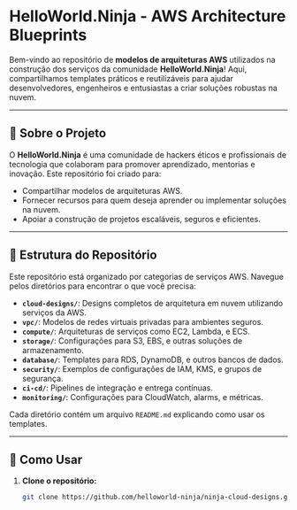 # HelloWorld.Ninja - AWS Architecture Blueprints

Bem-vindo ao repositório de **modelos de arquiteturas AWS** utilizados na construção dos serviços da comunidade **HelloWorld.Ninja**! Aqui, compartilhamos templates práticos e reutilizáveis para ajudar desenvolvedores, engenheiros e entusiastas a criar soluções robustas na nuvem.

---

## 🚀 Sobre o Projeto

O **HelloWorld.Ninja** é uma comunidade de hackers éticos e profissionais de tecnologia que colaboram para promover aprendizado, mentorias e inovação. Este repositório foi criado para:

- Compartilhar modelos de arquiteturas AWS.
- Fornecer recursos para quem deseja aprender ou implementar soluções na nuvem.
- Apoiar a construção de projetos escaláveis, seguros e eficientes.

---

## 📂 Estrutura do Repositório

Este repositório está organizado por categorias de serviços AWS. Navegue pelos diretórios para encontrar o que você precisa:

- **`cloud-designs/`**: Designs completos de arquitetura em nuvem utilizando serviços da AWS.
- **`vpc/`**: Modelos de redes virtuais privadas para ambientes seguros.
- **`compute/`**: Arquiteturas de serviços como EC2, Lambda, e ECS.
- **`storage/`**: Configurações para S3, EBS, e outras soluções de armazenamento.
- **`database/`**: Templates para RDS, DynamoDB, e outros bancos de dados.
- **`security/`**: Exemplos de configurações de IAM, KMS, e grupos de segurança.
- **`ci-cd/`**: Pipelines de integração e entrega contínuas.
- **`monitoring/`**: Configurações para CloudWatch, alarms, e métricas.

Cada diretório contém um arquivo `README.md` explicando como usar os templates.

---

## 🌟 Como Usar

1. **Clone o repositório:**
   ```bash
   git clone https://github.com/helloworld-ninja/ninja-cloud-designs.git
